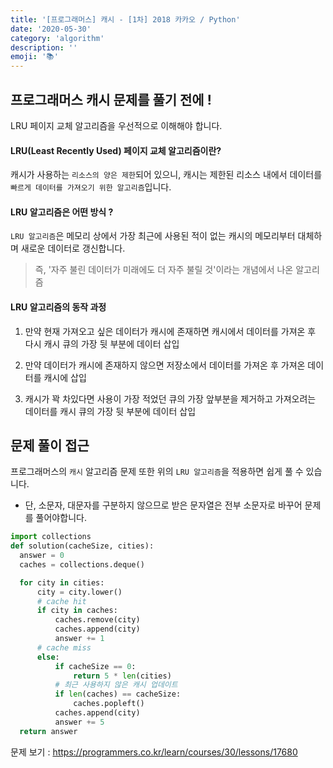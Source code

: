 ```yaml
---
title: '[프로그래머스] 캐시 - [1차] 2018 카카오 / Python'
date: '2020-05-30'
category: 'algorithm'
description: ''
emoji: '📚'
---
```


## 프로그래머스 캐시 문제를 풀기 전에 !

LRU 페이지 교체 알고리즘을 우선적으로 이해해야 합니다.

#### LRU(Least Recently Used) 페이지 교체 알고리즘이란?

캐시가 사용하는 `리소스의 양은 제한`되어 있으니, 캐시는 제한된 리소스 내에서 데이터를 `빠르게 데이터를 가져오기 위한 알고리즘`입니다.

#### LRU 알고리즘은 어떤 방식 ?

`LRU 알고리즘`은 메모리 상에서 가장 최근에 사용된 적이 없는 캐시의 메모리부터 대체하며 새로운 데이터로 갱신합니다.

> 즉, '자주 불린 데이터가 미래에도 더 자주 불릴 것'이라는 개념에서 나온 알고리즘

#### LRU 알고리즘의 동작 과정

1. 만약 현재 가져오고 싶은 데이터가 캐시에 존재하면 캐시에서 데이터를 가져온 후 다시 캐시 큐의 가장 뒷 부분에 데이터 삽입

2. 만약 데이터가 캐시에 존재하지 않으면 저장소에서 데이터를 가져온 후 가져온 데이터를 캐시에 삽입

3. 캐시가 꽉 차있다면 사용이 가장 적었던 큐의 가장 앞부분을 제거하고 가져오려는 데이터를 캐시 큐의 가장 뒷 부분에 데이터 삽입

## 문제 풀이 접근

프로그래머스의 `캐시` 알고리즘 문제 또한 위의 `LRU 알고리즘`을 적용하면 쉽게 풀 수 있습니다.

- 단, 소문자, 대문자를 구분하지 않으므로 받은 문자열은 전부 소문자로 바꾸어 문제를 풀어야합니다.

```python
import collections
def solution(cacheSize, cities):
  answer = 0
  caches = collections.deque()

  for city in cities:
      city = city.lower()
      # cache hit
      if city in caches:
          caches.remove(city)
          caches.append(city)
          answer += 1
      # cache miss
      else:
          if cacheSize == 0:
              return 5 * len(cities)
          # 최근 사용하지 않은 캐시 업데이트
          if len(caches) == cacheSize:
              caches.popleft()
          caches.append(city)
          answer += 5
  return answer
```

문제 보기 : https://programmers.co.kr/learn/courses/30/lessons/17680
